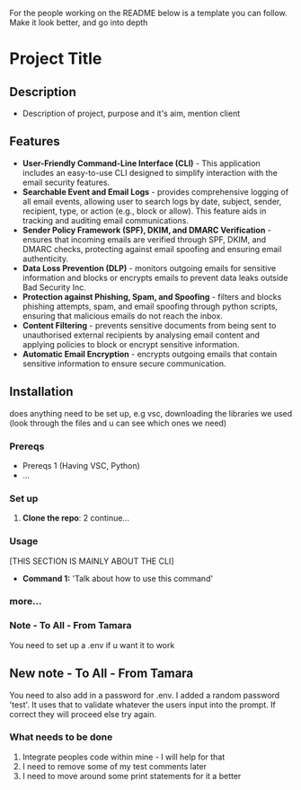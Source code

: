 For the people working on the README below is a template you can follow.
Make it look better, and go into depth

# Project Title
## Description
- Description of project, purpose and it's aim, mention client

## Features
- **User-Friendly Command-Line Interface (CLI)** - This application includes an easy-to-use CLI designed to simplify interaction with the email security features.
- **Searchable Event and Email Logs** - provides comprehensive logging of all email events, allowing user to search logs by date, subject, sender, recipient, type, or action (e.g., block or allow). This feature aids in tracking and auditing email communications.
- **Sender Policy Framework (SPF), DKIM, and DMARC Verification** - ensures that incoming emails are verified through SPF, DKIM, and DMARC checks, protecting against email spoofing and ensuring email authenticity.
- **Data Loss Prevention (DLP)** - monitors outgoing emails for sensitive information and blocks or encrypts emails to prevent data leaks outside Bad Security Inc.
- **Protection against Phishing, Spam, and Spoofing** - filters and blocks phishing attempts, spam, and email spoofing through python scripts, ensuring that malicious emails do not reach the inbox.
- **Content Filtering** - prevents sensitive documents from being sent to unauthorised external recipients by analysing email content and applying policies to block or encrypt sensitive information.
- **Automatic Email Encryption** - encrypts outgoing emails that contain sensitive information to ensure secure communication.

## Installation
does anything need to be set up,
e.g vsc, downloading the libraries we used
(look through the files and u can see which ones we need)

### Prereqs
- Prereqs 1 (Having VSC, Python)
- ...


### Set up
1. **Clone the repo**:
2 continue...


### Usage
[THIS SECTION IS MAINLY ABOUT THE CLI]
- **Command 1:** 'Talk about how to use this command'


### more...



### Note - To All - From Tamara
You need to set up a .env if u want it to work

## New note - To All - From Tamara
You need to also add in a password for .env. I added a random password 'test'. It uses that to validate whatever the users input into the prompt. If correct they will proceed else try again.

### What needs to be done
1. Integrate peoples code within mine - I will help for that
2. I need to remove some of my test comments later
3. I need to move around some print statements for it a better

